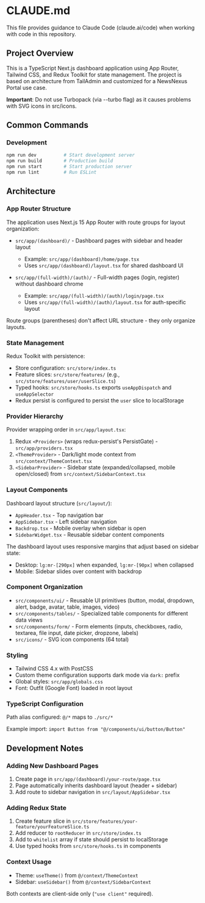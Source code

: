 # CLAUDE.md

This file provides guidance to Claude Code (claude.ai/code) when working with code in this repository.

## Project Overview

This is a TypeScript Next.js dashboard application using App Router, Tailwind CSS, and Redux Toolkit for state management. The project is based on architecture from TailAdmin and customized for a NewsNexus Portal use case.

**Important**: Do not use Turbopack (via --turbo flag) as it causes problems with SVG icons in src/icons.

## Common Commands

### Development
```bash
npm run dev          # Start development server
npm run build        # Production build
npm run start        # Start production server
npm run lint         # Run ESLint
```

## Architecture

### App Router Structure

The application uses Next.js 15 App Router with route groups for layout organization:

- `src/app/(dashboard)/` - Dashboard pages with sidebar and header layout
  - Example: `src/app/(dashboard)/home/page.tsx`
  - Uses `src/app/(dashboard)/layout.tsx` for shared dashboard UI

- `src/app/(full-width)/(auth)/` - Full-width pages (login, register) without dashboard chrome
  - Example: `src/app/(full-width)/(auth)/login/page.tsx`
  - Uses `src/app/(full-width)/(auth)/layout.tsx` for auth-specific layout

Route groups (parentheses) don't affect URL structure - they only organize layouts.

### State Management

Redux Toolkit with persistence:
- Store configuration: `src/store/index.ts`
- Feature slices: `src/store/features/` (e.g., `src/store/features/user/userSlice.ts`)
- Typed hooks: `src/store/hooks.ts` exports `useAppDispatch` and `useAppSelector`
- Redux persist is configured to persist the `user` slice to localStorage

### Provider Hierarchy

Provider wrapping order in `src/app/layout.tsx`:
1. Redux `<Providers>` (wraps redux-persist's PersistGate) - `src/app/providers.tsx`
2. `<ThemeProvider>` - Dark/light mode context from `src/context/ThemeContext.tsx`
3. `<SidebarProvider>` - Sidebar state (expanded/collapsed, mobile open/closed) from `src/context/SidebarContext.tsx`

### Layout Components

Dashboard layout structure (`src/layout/`):
- `AppHeader.tsx` - Top navigation bar
- `AppSidebar.tsx` - Left sidebar navigation
- `Backdrop.tsx` - Mobile overlay when sidebar is open
- `SidebarWidget.tsx` - Reusable sidebar content components

The dashboard layout uses responsive margins that adjust based on sidebar state:
- Desktop: `lg:mr-[290px]` when expanded, `lg:mr-[90px]` when collapsed
- Mobile: Sidebar slides over content with backdrop

### Component Organization

- `src/components/ui/` - Reusable UI primitives (button, modal, dropdown, alert, badge, avatar, table, images, video)
- `src/components/tables/` - Specialized table components for different data views
- `src/components/form/` - Form elements (inputs, checkboxes, radio, textarea, file input, date picker, dropzone, labels)
- `src/icons/` - SVG icon components (64 total)

### Styling

- Tailwind CSS 4.x with PostCSS
- Custom theme configuration supports dark mode via `dark:` prefix
- Global styles: `src/app/globals.css`
- Font: Outfit (Google Font) loaded in root layout

### TypeScript Configuration

Path alias configured: `@/*` maps to `./src/*`

Example import: `import Button from "@/components/ui/button/Button"`

## Development Notes

### Adding New Dashboard Pages

1. Create page in `src/app/(dashboard)/your-route/page.tsx`
2. Page automatically inherits dashboard layout (header + sidebar)
3. Add route to sidebar navigation in `src/layout/AppSidebar.tsx`

### Adding Redux State

1. Create feature slice in `src/store/features/your-feature/yourFeatureSlice.ts`
2. Add reducer to `rootReducer` in `src/store/index.ts`
3. Add to `whitelist` array if state should persist to localStorage
4. Use typed hooks from `src/store/hooks.ts` in components

### Context Usage

- Theme: `useTheme()` from `@/context/ThemeContext`
- Sidebar: `useSidebar()` from `@/context/SidebarContext`

Both contexts are client-side only (`"use client"` required).
